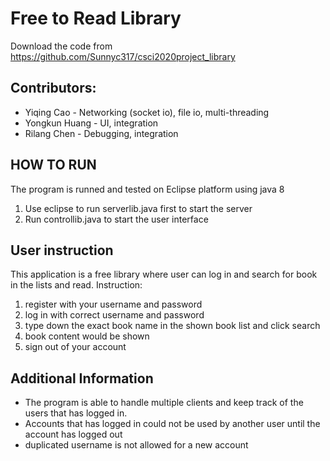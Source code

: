 # Free to Read Library
Download the code from https://github.com/Sunnyc317/csci2020project_library

## Contributors: 
* Yiqing Cao - Networking (socket io), file io, multi-threading
* Yongkun Huang - UI, integration
* Rilang Chen - Debugging, integration

## HOW TO RUN
The program is runned and tested on Eclipse platform using java 8
1. Use eclipse to run serverlib.java first to start the server
2. Run controllib.java to start the user interface

## User instruction
This application is a free library where user can log in and search for book in the lists and read. 
Instruction: 
1. register with your username and password
2. log in with correct username and password
3. type down the exact book name in the shown book list and click search
4. book content would be shown
5. sign out of your account

## Additional Information
* The program is able to handle multiple clients and keep track of the users that has logged in. 
* Accounts that has logged in could not be used by another user until the account has logged out
* duplicated username is not allowed for a new account
